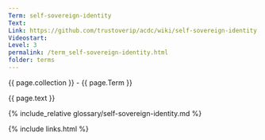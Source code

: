 ```yaml
---
Term: self-sovereign-identity
Text: 
Link: https://github.com/trustoverip/acdc/wiki/self-sovereign-identity.md
Videostart: 
Level: 3
permalink: /term_self-sovereign-identity.html
folder: terms
---
```


{{ page.collection }} - {{ page.Term }}

   {{ page.text }}

{% include_relative glossary/self-sovereign-identity.md %}

 {% include links.html %} 
